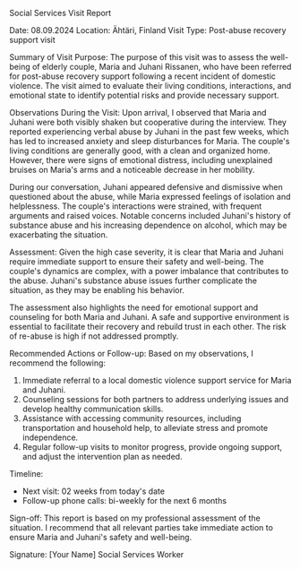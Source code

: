 Social Services Visit Report

Date: 08.09.2024
Location: Ähtäri, Finland
Visit Type: Post-abuse recovery support visit

Summary of Visit Purpose:
The purpose of this visit was to assess the well-being of elderly couple, Maria and Juhani Rissanen, who have been referred for post-abuse recovery support following a recent incident of domestic violence. The visit aimed to evaluate their living conditions, interactions, and emotional state to identify potential risks and provide necessary support.

Observations During the Visit:
Upon arrival, I observed that Maria and Juhani were both visibly shaken but cooperative during the interview. They reported experiencing verbal abuse by Juhani in the past few weeks, which has led to increased anxiety and sleep disturbances for Maria. The couple's living conditions are generally good, with a clean and organized home. However, there were signs of emotional distress, including unexplained bruises on Maria's arms and a noticeable decrease in her mobility.

During our conversation, Juhani appeared defensive and dismissive when questioned about the abuse, while Maria expressed feelings of isolation and helplessness. The couple's interactions were strained, with frequent arguments and raised voices. Notable concerns included Juhani's history of substance abuse and his increasing dependence on alcohol, which may be exacerbating the situation.

Assessment:
Given the high case severity, it is clear that Maria and Juhani require immediate support to ensure their safety and well-being. The couple's dynamics are complex, with a power imbalance that contributes to the abuse. Juhani's substance abuse issues further complicate the situation, as they may be enabling his behavior.

The assessment also highlights the need for emotional support and counseling for both Maria and Juhani. A safe and supportive environment is essential to facilitate their recovery and rebuild trust in each other. The risk of re-abuse is high if not addressed promptly.

Recommended Actions or Follow-up:
Based on my observations, I recommend the following:

1. Immediate referral to a local domestic violence support service for Maria and Juhani.
2. Counseling sessions for both partners to address underlying issues and develop healthy communication skills.
3. Assistance with accessing community resources, including transportation and household help, to alleviate stress and promote independence.
4. Regular follow-up visits to monitor progress, provide ongoing support, and adjust the intervention plan as needed.

Timeline:

* Next visit: 02 weeks from today's date
* Follow-up phone calls: bi-weekly for the next 6 months

Sign-off:
This report is based on my professional assessment of the situation. I recommend that all relevant parties take immediate action to ensure Maria and Juhani's safety and well-being.

Signature: [Your Name]
Social Services Worker